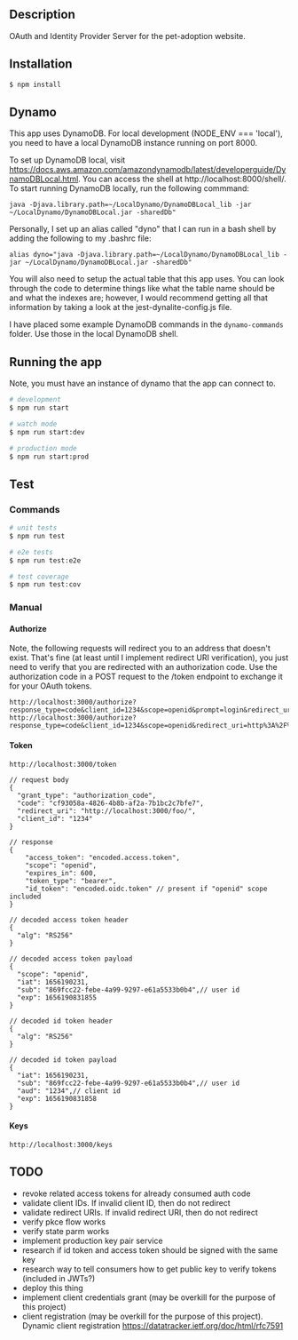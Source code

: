 ## Description

OAuth and Identity Provider Server for the pet-adoption website.

## Installation

```bash
$ npm install
```

## Dynamo

This app uses DynamoDB. For local development (NODE_ENV === 'local'), you need to have a local DynamoDB instance running on port 8000.

To set up DynamoDB local, visit https://docs.aws.amazon.com/amazondynamodb/latest/developerguide/DynamoDBLocal.html. You can access the shell at http://localhost:8000/shell/. To start running DynamoDB locally, run the following commmand:

```
java -Djava.library.path=~/LocalDynamo/DynamoDBLocal_lib -jar ~/LocalDynamo/DynamoDBLocal.jar -sharedDb"
```

Personally, I set up an alias called "dyno" that I can run in a bash shell by adding the following to my .bashrc file:

```
alias dyno="java -Djava.library.path=~/LocalDynamo/DynamoDBLocal_lib -jar ~/LocalDynamo/DynamoDBLocal.jar -sharedDb"
```

You will also need to setup the actual table that this app uses. You can look through the code to determine things like what the table name should be and what the indexes are; however, I would recommend getting all that information by taking a look at the jest-dynalite-config.js file.

I have placed some example DynamoDB commands in the `dynamo-commands` folder. Use those in the local DynamoDB shell.

## Running the app

Note, you must have an instance of dynamo that the app can connect to.

```bash
# development
$ npm run start

# watch mode
$ npm run start:dev

# production mode
$ npm run start:prod
```

## Test

### Commands
```bash
# unit tests
$ npm run test

# e2e tests
$ npm run test:e2e

# test coverage
$ npm run test:cov
```

### Manual

#### Authorize
Note, the following requests will redirect you to an address that doesn't exist. That's fine (at least until I implement redirect URI verification), you just need to verify that you are redirected with an authorization code. Use the authorization code in a POST request to the /token endpoint to exchange it for your OAuth tokens.

```
http://localhost:3000/authorize?response_type=code&client_id=1234&scope=openid&prompt=login&redirect_uri=http%3A%2F%2Flocalhost%3A3000%2Ffoo
http://localhost:3000/authorize?response_type=code&client_id=1234&scope=openid&redirect_uri=http%3A%2F%2Flocalhost%3A3000%2Ffoo
```

#### Token
```
http://localhost:3000/token

// request body
{
  "grant_type": "authorization_code",
  "code": "cf93058a-4826-4b8b-af2a-7b1bc2c7bfe7",
  "redirect_uri": "http://localhost:3000/foo/",
  "client_id": "1234"
}

// response
{
    "access_token": "encoded.access.token",
    "scope": "openid",
    "expires_in": 600,
    "token_type": "bearer",
    "id_token": "encoded.oidc.token" // present if "openid" scope included
}

// decoded access token header
{
  "alg": "RS256"
}

// decoded access token payload
{
  "scope": "openid",
  "iat": 1656190231,
  "sub": "869fcc22-febe-4a99-9297-e61a5533b0b4",// user id
  "exp": 1656190831855
}

// decoded id token header
{
  "alg": "RS256"
}

// decoded id token payload
{
  "iat": 1656190231,
  "sub": "869fcc22-febe-4a99-9297-e61a5533b0b4",// user id
  "aud": "1234",// client id
  "exp": 1656190831858
}
```

#### Keys
```
http://localhost:3000/keys
```

## TODO
- revoke related access tokens for already consumed auth code
- validate client IDs. If invalid client ID, then do not redirect
- validate redirect URIs. If invalid redirect URI, then do not redirect
- verify pkce flow works
- verify state parm works
- implement production key pair service
- research if id token and access token should be signed with the same key
- research way to tell consumers how to get public key to verify tokens (included in JWTs?)
- deploy this thing
- implement client credentials grant (may be overkill for the purpose of this project)
- client registration (may be overkill for the purpose of this project). Dynamic client registration https://datatracker.ietf.org/doc/html/rfc7591